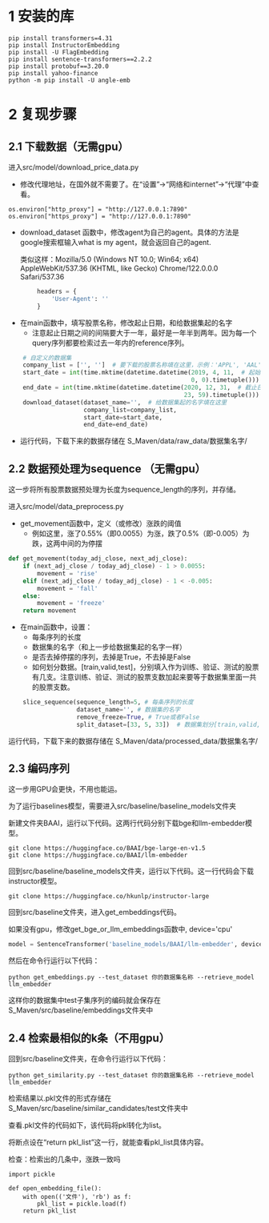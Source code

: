 # 1 安装的库

```shell
pip install transformers=4.31
pip install InstructorEmbedding
pip install -U FlagEmbedding
pip install sentence-transformers==2.2.2
pip install protobuf==3.20.0
pip install yahoo-finance
python -m pip install -U angle-emb
```

# 2 复现步骤

## 2.1 下载数据（无需gpu）

进入src/model/download_price_data.py

- 修改代理地址，在国外就不需要了。在“设置”->“网络和internet”->“代理”中查看。

```
os.environ["http_proxy"] = "http://127.0.0.1:7890"
os.environ["https_proxy"] = "http://127.0.0.1:7890"
```

- download_dataset 函数中，修改agent为自己的agent。具体的方法是google搜索框输入what is my agent，就会返回自己的agent.

  类似这样：Mozilla/5.0 (Windows NT 10.0; Win64; x64) AppleWebKit/537.36 (KHTML, like Gecko) Chrome/122.0.0.0 Safari/537.36

```python
        headers = {
            'User-Agent': ''
        }
```

- 在main函数中，填写股票名称，修改起止日期，和给数据集起的名字
  - 注意起止日期之间的间隔要大于一年，最好是一年半到两年。因为每一个query序列都要检索过去一年内的reference序列。

```python
    # 自定义的数据集
    company_list = ['', '']  # 要下载的股票名称填在这里，示例：'APPL', 'AAL' ...
    start_date = int(time.mktime(datetime.datetime(2019, 4, 11,  # 起始日期在这里修改
                                                   0, 0).timetuple()))
    end_date = int(time.mktime(datetime.datetime(2020, 12, 31,  # 截止日期在这里修改
                                                 23, 59).timetuple()))
    download_dataset(dataset_name='',  # 给数据集起的名字填在这里
                     company_list=company_list,
                     start_date=start_date,
                     end_date=end_date)
```

- 运行代码，下载下来的数据存储在 S_Maven/data/raw_data/数据集名字/



## 2.2 数据预处理为sequence （无需gpu）

这一步将所有股票数据预处理为长度为sequence_length的序列，并存储。

进入src/model/data_preprocess.py

- get_movement函数中，定义（或修改）涨跌的阈值
  - 例如这里，涨了0.55%（即0.0055）为涨，跌了0.5%（即-0.005）为跌，这两中间的为停摆

```python
def get_movement(today_adj_close, next_adj_close):
    if (next_adj_close / today_adj_close) - 1 > 0.0055:
        movement = 'rise'
    elif (next_adj_close / today_adj_close) - 1 < -0.005:
        movement = 'fall'
    else:
        movement = 'freeze'
    return movement
```

- 在main函数中，设置：
  - 每条序列的长度
  - 数据集的名字（和上一步给数据集起的名字一样）
  - 是否去掉停摆的序列，去掉是True，不去掉是False
  - 如何划分数据。[train,valid,test]，分别填入作为训练、验证、测试的股票有几支。注意训练、验证、测试的股票支数加起来要等于数据集里面一共的股票支数。

```python
    slice_sequence(sequence_length=5, # 每条序列的长度
                   dataset_name='', # 数据集的名字
                   remove_freeze=True, # True或者False
                   split_dataset=[33, 5, 33])  # 数据集划分[train,valid,test]，如果全作为测试，e.g. [0,0,71]
```

运行代码，下载下来的数据存储在 S_Maven/data/processed_data/数据集名字/



## 2.3 编码序列

这一步用GPU会更快，不用也能运。

为了运行baselines模型，需要进入src/baseline/baseline_models文件夹

新建文件夹BAAI，运行以下代码。这两行代码分别下载bge和llm-embedder模型。

```
git clone https://huggingface.co/BAAI/bge-large-en-v1.5
git clone https://huggingface.co/BAAI/llm-embedder
```

回到src/baseline/baseline_models文件夹，运行以下代码。这一行代码会下载instructor模型。

```
git clone https://huggingface.co/hkunlp/instructor-large
```

回到src/baseline文件夹，进入get_embeddings代码。

如果没有gpu，修改get_bge_or_llm_embeddings函数中, device='cpu'

```python
model = SentenceTransformer('baseline_models/BAAI/llm-embedder', device="cpu")
```

然后在命令行运行以下代码：

```
python get_embeddings.py --test_dataset 你的数据集名称 --retrieve_model llm_embedder
```

这样你的数据集中test子集序列的编码就会保存在S_Maven/src/baseline/embeddings文件夹中



## 2.4 检索最相似的k条（不用gpu）

回到src/baseline文件夹，在命令行运行以下代码：

```
python get_similarity.py --test_dataset 你的数据集名称 --retrieve_model llm_embedder
```

检索结果以.pkl文件的形式存储在S_Maven/src/baseline/similar_candidates/test文件夹中

查看.pkl文件的代码如下，该代码将pkl转化为list。

将断点设在“return pkl_list”这一行，就能查看pkl_list具体内容。

检查：检索出的几条中，涨跌一致吗

```
import pickle

def open_embedding_file():
    with open(('文件'), 'rb') as f:
        pkl_list = pickle.load(f)
    return pkl_list
```

